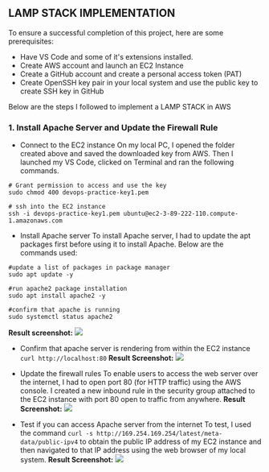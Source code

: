 ## LAMP STACK IMPLEMENTATION
To ensure a successful completion of this project, here are some prerequisites:
- Have VS Code and some of it's extensions installed.
- Create AWS account and launch an EC2 Instance
- Create a GitHub account and create a personal access token (PAT)
- Create OpenSSH key pair in your local system and use the public key to create SSH key in GitHub

Below are the steps I followed to implement a LAMP STACK in AWS
### 1.  Install Apache Server and Update the Firewall Rule
- Connect to the EC2 instance
On my local PC, I opened the folder created above and saved the downloaded key from AWS. Then I launched my VS Code, clicked on Terminal and ran the following commands.
```
# Grant permission to access and use the key
sudo chmod 400 devops-practice-key1.pem 

# ssh into the EC2 instance
ssh -i devops-practice-key1.pem ubuntu@ec2-3-89-222-110.compute-1.amazonaws.com
```

- Install Apache server
To install Apache server, I had to update the apt packages first before using it to install Apache. Below are the commands used: 
```
#update a list of packages in package manager
sudo apt update -y

#run apache2 package installation
sudo apt install apache2 -y

#confirm that apache is running
sudo systemctl status apache2
```
**Result screenshot:**
![](%https://github.com/GodChosen/lamp-stack-implementation-in-aws/blob/master/apache-running.PNG%)

- Confirm that apache server is rendering from within the EC2 instance
`curl http://localhost:80`
**Result Screenshot:**
![](%https://github.com/GodChosen/lamp-stack-implementation-in-aws/blob/master/working-apache.PNG%)

- Update the firewall rules
To enable users to access the web server over the internet, I had to open port 80 (for HTTP traffic) using the AWS console. I created a new inbound rule in the security group attached to the EC2 instance with port 80 open to traffic from anywhere.
**Result Screenshot:**
![](%https://github.com/GodChosen/lamp-stack-implementation-in-aws/blob/master/firewall-updated.PNG%)

- Test if you can access Apache server from the internet
To test, I used the command `curl -s http://169.254.169.254/latest/meta-data/public-ipv4` to obtain the public IP address of my EC2 instance and then navigated to that IP address using the web browser of my local system.
**Result Screenshot:**
![](%https://github.com/GodChosen/lamp-stack-implementation-in-aws/blob/master/apache-in-webbrowser.PNG%)




